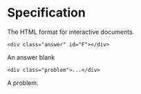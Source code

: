 # Specification

The HTML format for interactive documents.

`<div class="answer" id="F"></div>`

An answer blank

`<div class="problem">...</div>`

A problem.
